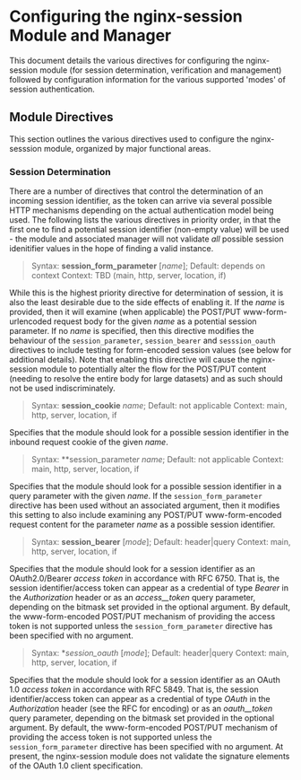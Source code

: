 # Configuring the nginx-session Module and Manager

This document details the various directives for configuring the nginx-session module (for session determination, verification and management) followed by configuration information for the various supported 'modes' of session authentication.

## Module Directives

This section outlines the various directives used to configure the nginx-sesssion module, organized by major functional areas.

### Session Determination

There are a number of directives that control the determination of an incoming session identifier, as the token can arrive via several possible HTTP mechanisms depending on the actual authentication model being used.  The following lists the various directives in priority order, in that the first one to find a potential session identifier (non-empty value) will be used - the module and associated manager will not validate _all_ possible session idenitifier values in the hope of finding a valid instance.

> Syntax: **session_form_parameter** [_name_];
> Default: depends on context
> Context: TBD (main, http, server, location, if)

While this is the highest priority directive for determination of session, it is also the least desirable due to the side effects of enabling it.  If the _name_ is provided, then it will examine (when applicable) the POST/PUT www-form-urlencoded request body for the given _name_ as a potential session parameter.  If no _name_ is specified, then this directive modifies the behaviour of the `session_parameter`, `session_bearer` and `sesssion_oauth` directives to include testing for form-encoded session values (see below for additional details).  Note that enabling this directive will cause the nginx-session module to potentially alter the flow for the POST/PUT content (needing to resolve the entire body for large datasets) and as such should not be used indiscriminately.

> Syntax: **session_cookie** _name_;
> Default: not applicable
> Context: main, http, server, location, if

Specifies that the module should look for a possible session identifier in the inbound request cookie of the given _name_.

> Syntax: **session_paramete*r* _name_;
> Default: not applicable
> Context: main, http, server, location, if

Specifies that the module should look for a possible session identifier in a query parameter with the given _name_.  If the `session_form_parameter` directive has been used without an associated argument, then it modifies this setting to also include examining any POST/PUT www-form-encoded request content for the parameter _name_ as a possible session identifier.

> Syntax: **session_bearer** [_mode_];
> Default: header|query
> Context: main, http, server, location, if

Specifies that the module should look for a session identifier as an OAuth2.0/Bearer _access token_ in accordance with RFC 6750.  That is, the session identifier/access token can appear as a credential of type _Bearer_ in the _Authorization_ header or as an _access__token_ query parameter, depending on the bitmask set provided in the optional argument.  By default, the www-form-encoded POST/PUT mechanism of providing the access token is not supported unless the `session_form_parameter` directive has been specified with no argument.

> Syntax: **session_oauth* [_mode_];
> Default: header|query
> Context: main, http, server, location, if

Specifies that the module should look for a session identifier as an OAuth 1.0 _access token_ in accordance with RFC 5849.  That is, the session identifier/access token can appear as a credential of type _OAuth_ in the _Authorization_ header (see the RFC for encoding) or as an _oauth__token_ query parameter, depending on the bitmask set provided in the optional argument.  By default, the www-form-encoded POST/PUT mechanism of providing the access token is not supported unless the `session_form_parameter` directive has been specified with no argument.  At present, the nginx-session module does not validate the signature elements of the OAuth 1.0 client specification.

